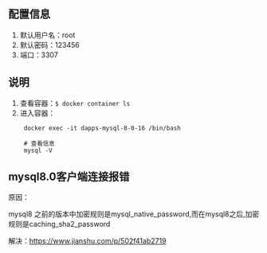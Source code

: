 ## 配置信息

1. 默认用户名：root
2. 默认密码：123456
3. 端口：3307


## 说明
1. 查看容器：```$ docker container ls```
2. 进入容器：
   ```
    docker exec -it dapps-mysql-8-0-16 /bin/bash

    # 查看信息
    mysql -V
   ```

## mysql8.0客户端连接报错

原因：

mysql8 之前的版本中加密规则是mysql_native_password,而在mysql8之后,加密规则是caching_sha2_password

解决：https://www.jianshu.com/p/502f41ab2719

